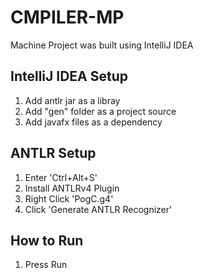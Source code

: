 # CMPILER-MP
Machine Project was built using IntelliJ IDEA

## IntelliJ IDEA Setup
1. Add antlr jar as a libray
2. Add "gen" folder as a project source
3. Add javafx files as a dependency

## ANTLR Setup
1. Enter 'Ctrl+Alt+S'
2. Install ANTLRv4 Plugin
3. Right Click 'PogC.g4'
4. Click 'Generate ANTLR Recognizer'

## How to Run
1. Press Run
